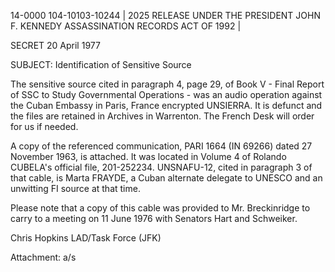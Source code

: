 14-0000
104-10103-10244 | 2025 RELEASE UNDER THE PRESIDENT JOHN F. KENNEDY ASSASSINATION RECORDS ACT OF 1992 |

SECRET
20 April 1977

SUBJECT: Identification of Sensitive Source

The sensitive source cited in paragraph 4, page 29, of Book V - Final Report of SSC to Study Governmental Operations - was an audio operation against the Cuban Embassy in Paris, France encrypted UNSIERRA. It is defunct and the files are retained in Archives in Warrenton. The French Desk will order for us if needed.

A copy of the referenced communication, PARI 1664 (IN 69266) dated 27 November 1963, is attached. It was located in Volume 4 of Rolando CUBELA's official file, 201-252234. UNSNAFU-12, cited in paragraph 3 of that cable, is Marta FRAYDE, a Cuban alternate delegate to UNESCO and an unwitting FI source at that time.

Please note that a copy of this cable was provided to Mr. Breckinridge to carry to a meeting on 11 June 1976 with Senators Hart and Schweiker.

Chris Hopkins
LAD/Task Force (JFK)

Attachment: a/s
